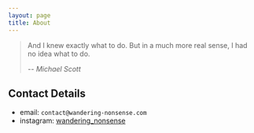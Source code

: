 ```yaml
---
layout: page
title: About
---
```




> And I knew exactly what to do. But in a much more real sense, I had no idea what to do.
> 
> -- <cite> Michael Scott </cite>


## Contact Details
- email: `contact@wandering-nonsense.com`
- instagram: [wandering_nonsense](https://www.instagram.com/wandering_nonsense/)
